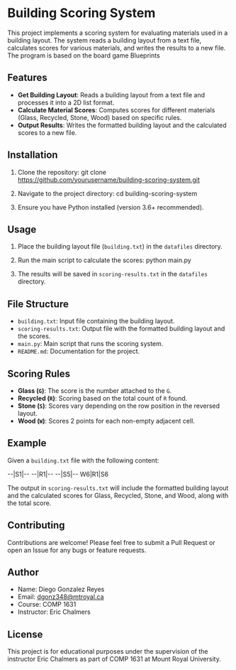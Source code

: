 # Building Scoring System

This project implements a scoring system for evaluating materials used in a building layout. The system reads a building layout from a text file, calculates scores for various materials, and writes the results to a new file. The program is based on the board game Blueprints

## Features

- **Get Building Layout**: Reads a building layout from a text file and processes it into a 2D list format.
- **Calculate Material Scores**: Computes scores for different materials (Glass, Recycled, Stone, Wood) based on specific rules.
- **Output Results**: Writes the formatted building layout and the calculated scores to a new file.

## Installation

1. Clone the repository:
    git clone https://github.com/yourusername/building-scoring-system.git
   
2. Navigate to the project directory:
    cd building-scoring-system
    
3. Ensure you have Python installed (version 3.6+ recommended).

## Usage

1. Place the building layout file (`building.txt`) in the `datafiles` directory.

2. Run the main script to calculate the scores:
    python main.py

3. The results will be saved in `scoring-results.txt` in the `datafiles` directory.

## File Structure

- `building.txt`: Input file containing the building layout.
- `scoring-results.txt`: Output file with the formatted building layout and the scores.
- `main.py`: Main script that runs the scoring system.
- `README.md`: Documentation for the project.

## Scoring Rules

- **Glass (`G`)**: The score is the number attached to the `G`.
- **Recycled (`R`)**: Scoring based on the total count of `R` found.
- **Stone (`S`)**: Scores vary depending on the row position in the reversed layout.
- **Wood (`W`)**: Scores 2 points for each non-empty adjacent cell.

## Example

Given a `building.txt` file with the following content:

--|S1|--
--|R1|--
--|S5|--
W6|R1|S6

The output in `scoring-results.txt` will include the formatted building layout and the calculated scores for Glass, Recycled, Stone, and Wood, along with the total score.

## Contributing

Contributions are welcome! Please feel free to submit a Pull Request or open an Issue for any bugs or feature requests.

## Author

- Name: Diego Gonzalez Reyes
- Email: dgonz348@mtroyal.ca
- Course: COMP 1631
- Instructor: Eric Chalmers

## License

This project is for educational purposes under the supervision of the instructor Eric Chalmers as part of COMP 1631 at Mount Royal University.

